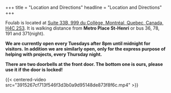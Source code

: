+++
title = "Location and Directions"
headline = "Location and Directions"
+++

Foulab is located at [Suite 33B, 999 du Collège, Montréal, Quebec, Canada, H4C 2S3](https://www.google.com/maps/place/999+Rue+du+Coll%C3%A8ge,+Montr%C3%A9al,+QC+H4C+2S2,+Canada). It is walking distance from **Metro Place St-Henri** or bus 36, 78, 191 and 371(night).


**We are currently open every Tuesdays after 8pm until midnight for visitors.**
**In addition we are similarly open, only for the express purpose of helping with projects, every Thursday night.**

**There are two doorbells at the front door. The bottom one is ours, please use it if the door is locked!**

{{< centered-video src="3915267cf713f546f3d3b0a9d95148de873f8f6c.mp4" >}}